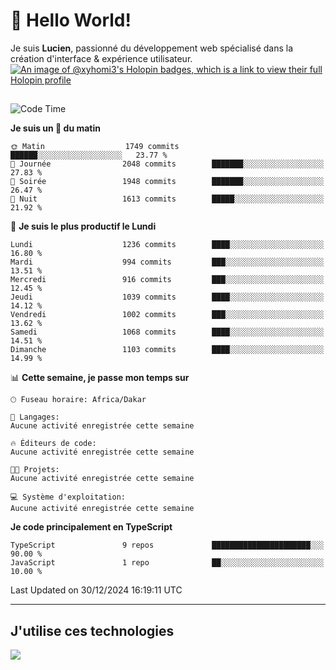 # 👋 Hello World!

Je suis **Lucien**, passionné du développement web spécialisé dans la création d'interface & expérience utilisateur.
[![An image of @xyhomi3's Holopin badges, which is a link to view their full Holopin profile](https://holopin.me/xyhomi3)](https://holopin.io/@xyhomi3)

##

<!--START_SECTION:waka-->
![Code Time](http://img.shields.io/badge/Code%20Time-2%2C834%20hrs%2050%20mins-blue)

**Je suis un 🐤 du matin** 

```text
🌞 Matin                  1749 commits        ██████░░░░░░░░░░░░░░░░░░░   23.77 % 
🌆 Journée                2048 commits        ███████░░░░░░░░░░░░░░░░░░   27.83 % 
🌃 Soirée                 1948 commits        ███████░░░░░░░░░░░░░░░░░░   26.47 % 
🌙 Nuit                   1613 commits        █████░░░░░░░░░░░░░░░░░░░░   21.92 % 
```
📅 **Je suis le plus productif le Lundi** 

```text
Lundi                    1236 commits        ████░░░░░░░░░░░░░░░░░░░░░   16.80 % 
Mardi                    994 commits         ███░░░░░░░░░░░░░░░░░░░░░░   13.51 % 
Mercredi                 916 commits         ███░░░░░░░░░░░░░░░░░░░░░░   12.45 % 
Jeudi                    1039 commits        ████░░░░░░░░░░░░░░░░░░░░░   14.12 % 
Vendredi                 1002 commits        ███░░░░░░░░░░░░░░░░░░░░░░   13.62 % 
Samedi                   1068 commits        ████░░░░░░░░░░░░░░░░░░░░░   14.51 % 
Dimanche                 1103 commits        ████░░░░░░░░░░░░░░░░░░░░░   14.99 % 
```


📊 **Cette semaine, je passe mon temps sur** 

```text
🕑︎ Fuseau horaire: Africa/Dakar

💬 Langages: 
Aucune activité enregistrée cette semaine

🔥 Éditeurs de code: 
Aucune activité enregistrée cette semaine

🐱‍💻 Projets: 
Aucune activité enregistrée cette semaine

💻 Système d'exploitation: 
Aucune activité enregistrée cette semaine
```

**Je code principalement en TypeScript** 

```text
TypeScript               9 repos             ██████████████████████░░░   90.00 % 
JavaScript               1 repo              ██░░░░░░░░░░░░░░░░░░░░░░░   10.00 % 
```




 Last Updated on 30/12/2024 16:19:11 UTC
<!--END_SECTION:waka-->
---

## J'utilise ces technologies

<p align="left">
  <a href="https://skillicons.dev">
    <img src="https://skillicons.dev/icons?i=ts,js,md,scss,tailwind,react,docker,express,astro,vite,nextjs,vercel,figma,ableton" />
  </a>
</p>

